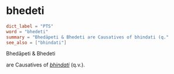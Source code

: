 # bhedeti

``` toml
dict_label = "PTS"
word = "bhedeti"
summary = "Bhedāpeti & Bhedeti are Causatives of bhindati (q."
see_also = ["bhindati"]
```

Bhedāpeti & Bhedeti

are Causatives of *[bhindati](bhindati.md)* (q.v.).

